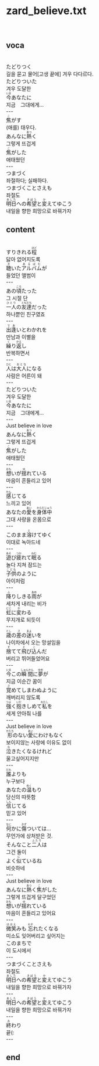 <h1>zard_believe.txt</h1><br>
<h2>voca</h2><br>
たどりつく<br>
길을 묻고 물어[고생 끝에] 겨우 다다르다.<br>
たどりついた<br>
겨우 도달한<br>
<Ruby>今<rt>いま</rt></Ruby>あなたに<br>
지금　그대에게...<br>
---<br>
<Ruby>焦<rt>こ</rt></Ruby>がす<br>
(애를) 태우다.<br>
あんなに<Ruby>熱<rt>あつ</rt></Ruby>く<br>
그렇게 뜨겁게<br>
<Ruby>焦<rt>こ</rt></Ruby>がした<br>
애태웠던<br>
---<br>
つまづく<br>
좌절하다; 실패하다.<br>
つまづくことさえも<br>
좌절도<br>
<Ruby>明日<rt>あした</rt></Ruby>への<Ruby>希望<rt>きぼう</rt></Ruby>と<Ruby>変<rt>か</rt></Ruby>えてゆこう<br>
내일을 향한 희망으로 바꿔가자<br>
<h2>content</h2><br>
すりきれる<Ruby>程<rt>ほど</rt></Ruby><br>
닳아 없어지도록<br>
<Ruby>聴<rt>き</rt></Ruby>いた<Ruby>アルバム<rt>あるばむ</rt></Ruby>が<br>
들었던 앨범이<br>
---<br>
あの<Ruby>頃<rt>ころ</rt></Ruby>たった<br>
그 시절 단<br>
<Ruby>一人<rt>ひとり</rt></Ruby>の<Ruby>友達<rt>ともだち</rt></Ruby>だった<br>
하나뿐인 친구였죠<br>
---<br>
<Ruby>出逢<rt>であ</rt></Ruby>いとわかれを<br>
만남과 이별을<br>
<Ruby>繰<rt>く</rt></Ruby>り<Ruby>返<rt>かえ</rt></Ruby>し<br>
반복하면서<br>
---<br>
<Ruby>人<rt>ひと</rt></Ruby>は<Ruby>大人<rt>おとな</rt></Ruby>になる<br>
사람은 어른이 돼<br>
---<br>
たどりついた<br>
겨우 도달한<br>
<Ruby>今<rt>いま</rt></Ruby>あなたに<br>
지금　그대에게...<br>
---<br>
Just believe in love<br>
あんなに<Ruby>熱<rt>あつ</rt></Ruby>く<br>
그렇게 뜨겁게<br>
<Ruby>焦<rt>こ</rt></Ruby>がした<br>
애태웠던<br>
---<br>
<Ruby>想<rt>おも</rt></Ruby>いが<Ruby>揺<rt>ゆ</rt></Ruby>れている<br>
마음이 흔들리고 있어<br>
---<br>
<Ruby>感<rt>かん</rt></Ruby>じてる<br>
느끼고 있어<br>
あなたの<Ruby>愛<rt>あい</rt></Ruby>を<Ruby>身体中<rt>からだじゅう</rt></Ruby><br>
그대 사랑을 온몸으로<br>
---<br>
このまま<Ruby>溶<rt>と</rt></Ruby>けてゆく<br>
이대로 녹아드네<br>
---<br>
<Ruby>遊<rt>あそ</rt></Ruby>び<Ruby>疲<rt>つか</rt></Ruby>れて<Ruby>眠<rt>ねむ</rt></Ruby>る<br>
놀다 지쳐 잠드는<br>
<Ruby>子供<rt>こども</rt></Ruby>のように<br>
아이처럼<br>
---<br>
<Ruby>降<rt>ふ</rt></Ruby>りしきる<Ruby>雨<rt>あめ</rt></Ruby>が<br>
세차게 내리는 비가<br>
<Ruby>虹<rt>にじ</rt></Ruby>に<Ruby>変<rt>か</rt></Ruby>わる<br>
무지개로 되듯이<br>
---<br>
<Ruby>歳<rt>とし</rt></Ruby>の<Ruby>差<rt>さ</rt></Ruby>の<Ruby>迷<rt>まよ</rt></Ruby>いを<br>
나이차에서 오는 망설임을<br>
<Ruby>捨<rt>す</rt></Ruby>てて<Ruby>飛<rt>と</rt></Ruby>び<Ruby>込<rt>こ</rt></Ruby>んだ<br>
버리고 뛰어들었어요<br>
---<br>
<Ruby>今<rt>いま</rt></Ruby>この<Ruby>瞬間<rt>しゅんかん</rt></Ruby>に<Ruby>夢<rt>ゆめ</rt></Ruby>が<br>
지금 이순간 꿈이<br>
<Ruby>覚<rt>さ</rt></Ruby>めてしまわぬように<br>
깨버리지 않도록<br>
<Ruby>強<rt>つよ</rt></Ruby>く<Ruby>抱<rt>いだ</rt></Ruby>きしめて<Ruby>私<rt>わたし</rt></Ruby>を<br>
세게 안아줘 나를<br>
---<br>
Just believe in love<br>
<Ruby>形<rt>かたち</rt></Ruby>のない<Ruby>愛<rt>あい</rt></Ruby>にわけもなく<br>
보이지않는 사랑에 이유도 없이<br>
<Ruby>泣<rt>な</rt></Ruby>きたくなるけれど<br>
울고싶어지지만<br>
---<br>
<Ruby>誰<rt>だれ</rt></Ruby>よりも<br>
누구보다<br>
あなたの<Ruby>温<rt>ぬく</rt></Ruby>もり<br>
당신의 따뜻함<br>
<Ruby>信<rt>しん</rt></Ruby>じてる<br>
믿고 있어<br>
---<br>
<Ruby>何<rt>なに</rt></Ruby>かに<Ruby>傷<rt>きず</rt></Ruby>ついては…<br>
무언가에 상처받은 것.<br>
そんなこと<Ruby>二人<rt>ふたり</rt></Ruby>は<br>
그건 둘이<br>
よく<Ruby>似<rt>に</rt></Ruby>ているね<br>
비슷하네<br>
---<br>
Just believe in love<br>
あんなに<Ruby>熱<rt>あつ</rt></Ruby>く<Ruby>焦<rt>こ</rt></Ruby>がした<br>
그렇게 뜨겁게 달구었던<br>
<Ruby>想<rt>おも</rt></Ruby>いが<Ruby>揺<rt>ゆ</rt></Ruby>れている<br>
마음이 흔들리고 있어요<br>
---<br>
<Ruby>微笑<rt>ほほえ</rt></Ruby>みも <Ruby>忘<rt>わす</rt></Ruby>れたくなる<br>
미소도 잊어버리고 싶어지는<br>
このまちで<br>
이 도시에서<br>
---<br>
つまづくことさえも<br>
좌절도<br>
<Ruby>明日<rt>あした</rt></Ruby>への<Ruby>希望<rt>きぼう</rt></Ruby>と<Ruby>変<rt>か</rt></Ruby>えてゆこう<br>
내일을 향한 희망으로 바꿔가자<br>
---<br>
<Ruby>明日<rt>あした</rt></Ruby>への<Ruby>希望<rt>きぼう</rt></Ruby>と<Ruby>変<rt>か</rt></Ruby>えてゆこう<br>
내일을 향한 희망으로 바꿔가자<br>
---<br>
<ruby><rb>終</rb><rt>お</rt></ruby>わり<br>
끝(:<br>
---<br>
<h2>end</h2><br>
